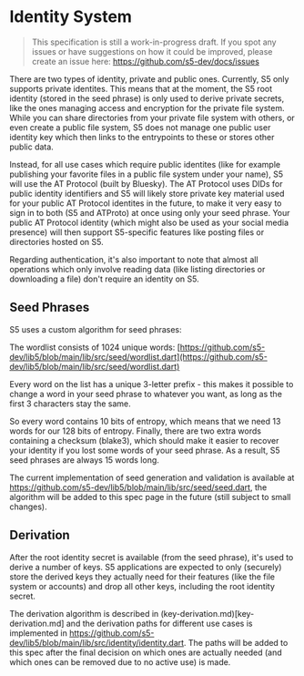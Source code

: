 # Identity System

> This specification is still a work-in-progress draft. If you spot any issues or have suggestions on how it could be improved, please create an issue here: https://github.com/s5-dev/docs/issues

There are two types of identity, private and public ones. Currently, S5 only supports private identites. This means that at the moment, the S5 root identity (stored in the seed phrase) is only used to derive private secrets, like the ones managing access and encryption for the private file system. While you can share directories from your private file system with others, or even create a public file system, S5 does not manage one public user identity key which then links to the entrypoints to these or stores other public data.

Instead, for all use cases which require public identites (like for example publishing your favorite files in a public file system under your name), S5 will use the AT Protocol (built by Bluesky). The AT Protocol uses DIDs for public identity identifiers and S5 will likely store private key material used for your public AT Protocol identites in the future, to make it very easy to sign in to both (S5 and ATProto) at once using only your seed phrase. Your public AT Protocol identity (which might also be used as your social media presence) will then support S5-specific features like posting files or directories hosted on S5.

Regarding authentication, it's also important to note that almost all operations which only involve reading data (like listing directories or downloading a file) don't require an identity on S5.

## Seed Phrases

S5 uses a custom algorithm for seed phrases:

The wordlist consists of 1024 unique words: [https://github.com/s5-dev/lib5/blob/main/lib/src/seed/wordlist.dart](https://github.com/s5-dev/lib5/blob/main/lib/src/seed/wordlist.dart)

Every word on the list has a unique 3-letter prefix - this makes it possible to change a word in your seed phrase to whatever you want, as long as the first 3 characters stay the same.

So every word contains 10 bits of entropy, which means that we need 13 words for our 128 bits of entropy. Finally, there are two extra words containing a checksum (blake3), which should make it easier to recover your identity if you lost some words of your seed phrase. As a result, S5 seed phrases are always 15 words long.

The current implementation of seed generation and validation is available at <https://github.com/s5-dev/lib5/blob/main/lib/src/seed/seed.dart>, the algorithm will be added to this spec page in the future (still subject to small changes).

## Derivation

After the root identity secret is available (from the seed phrase), it's used to derive a number of keys. S5 applications are expected to only (securely) store the derived keys they actually need for their features (like the file system or accounts) and drop all other keys, including the root identity secret.

The derivation algorithm is described in (key-derivation.md)[key-derivation.md] and the derivation paths for different use cases is implemented in <https://github.com/s5-dev/lib5/blob/main/lib/src/identity/identity.dart>. The paths will be added to this spec after the final decision on which ones are actually needed (and which ones can be removed due to no active use) is made.
